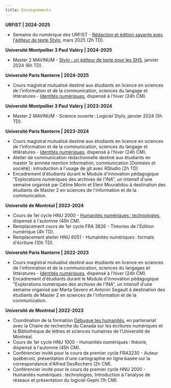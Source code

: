 ```yaml
---
title: Enseignements
---
```


**URFIST | 2024-2025**

- Semaine du numérique des URFIST - [Rédaction et édition savante avec l'éditeur de texte Stylo](https://urfistinfo.hypotheses.org/4604), mars 2025 (2h TD).

**Université Montpellier 3 Paul Valéry | 2024-2025**

- Master 2 MAVINUM - [Stylo : un éditeur de texte pour les SHS](https://stylo.huma-num.fr/article/678a41d73449b80012599909/preview), janvier 2024 (6h TD).

**Université Paris Nanterre | 2024-2025**

- Cours magistral mutualisé destiné aux étudiants en licence en sciences de
l'information et de la communication, sciences du langage et littératures - [Identités numériques](https://identites-numeriques-2025.en-cours-de.construction), dispensé à l'hiver (24h CM).

**Université Montpellier 3 Paul Valéry | 2023-2024**

- Master 2 MAVINUM - Science ouverte : Logiciel Stylo, janvier 2024 (5h TD).

**Université Paris Nanterre | 2023-2024**

- Cours magistral mutualisé destiné aux étudiants en licence en sciences de
l'information et de la communication, sciences du langage et littératures - [Identités numériques](https://identites-numeriques.en-cours-de.construction), dispensé à l'hiver (24h CM).
- Atelier de communication rédactionnelle destiné aux étudiants en master 1e annnée mention Information, communication [Données et société] : introduction à l'usage de git avec RStudio (2h TD)
- Encadrement d'étudiants durant le Module d'innovation pédagogique "Explorations numériques des archives de l'INA", un intensif d'une semaine organisé par Céline Morin et Eleni Mouratidou à destination des étudiants de Master 2 en sciences de l'information et de la communication.

**Université de Montréal | 2023-2024**

- Cours de 1er cycle HNU 2000 - [Humanités numériques : technologies](https://hnu2000.en-cours-de.construction/), dispensé à l'automne (45h CM).
- Remplacement cours de 1er cycle FRA 3826 - Théories de l'Édition numérique (4h TD).
- Remplacement atelier HNU 6051 - Humanités numériques : formats d'écriture (10h TD).

**Université Paris Nanterre | 2022-2023**

- Cours magistral mutualisé destiné aux étudiants en licence en sciences de l'information et de la communication, sciences du langages et littératures - [Identités numériques](https://identites-numeriques.en-cours-de.construction/), dispensé à l'hiver (24h CM).
- Encadrement d'étudiants durant le Module d'innovation pédagogique "Explorations numériques des archives de l'INA", un intensif d'une semaine organisé par Marta Severo et Antonin Segault à destination des étudiants de Master 2 en sciences de l'information et de la communication.

**Université de Montréal | 2022-2023**

- Coordination de la formation [Débugue tes humanités](https://debugue.ecrituresnumeriques.ca/), en partenariat avec la Chaire de recherche du Canada sur les écritures numériques et la Bibliothèque de lettres et sciences humaines de l’Université de Montréal.
- Cours de 1er cycle HNU 1000 - Humanités numériques : théorie, dispensé à l'automne (45h CM).
- Conférencier invité pour le cours de premier cycle FRA3230 - Auteur québécois, présentation d'une cartographie en ligne basée sur la correspondance d'Alfred DesRochers (2h CM).
- Conférencier invité pour le cours de premier cycle HNU 2000 - Humanités numériques : technologies, Introduction à l'analyse de réseaux et présentation du logiciel Gephi (1h CM).
